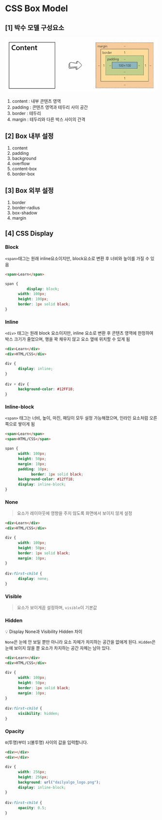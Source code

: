 # CSS Box Model
## [1] 박수 모델 구성요소 
![alt text](image.png)
1. content : 내부 콘텐츠 영역
2. padding : 콘텐츠 영역과 테두리 사이 공간
3. border : 테두리
4. margin : 테두리와 다른 박스 사이의 간격

## [2] Box 내부 설정
1. content
2. padding
3. background
4. overflow
5. content-box
6. border-box

## [3] Box 외부 설정
1. border
2. border-radius
3. box-shadow
4. margin
  
## [4] CSS Display
### Block  

  `<span>`태그는 원래 inline요소이지만, block요소로 변환 후 너비와 높이를 가질 수 있음

```html
<span>Learn</span>
```
```css
span {
		  display: block;
      width: 100px;
      height: 100px;
      border: 1px solid black;
}
```

### Inline

`<div>` 태그는 원래 block 요소이지만, inline 요소로 변환 후 콘텐츠 영역에 한정하여 박스 크기가 줄었으며, 행을 꽉 채우지 않고 요소 옆에 위치할 수 있게 됨

```html
<div>Learn</div>
<div>HTML/CSS</div>
```

```css
div {
      display: inline;
}

div + div {
      background-color: #12FF18;
}
```

### Inline-block

`<span>` 태그는 너비, 높이, 마진, 패딩이 모두 설정 가능해졌으며, 인라인 요소처럼 오른쪽으로 쌓이게 됨

```html
<span>Learn</span>
<span>HTML/CSS</span>
```

```css
span {
      width: 100px;
      height: 50px;
      margin: 10px;
      padding: 10px;
			border: 1px solid black;
      background-color: #12ff18;
      display: inline-block;
}
```

### None

> 요소가 레이아웃에 영향을 주지 않도록 화면에서 보이지 않게 설정
> 

```html
<div>Learn</div>
<div>HTML/CSS</div>
```

```css
div {
      width: 100px;
      height: 50px;
      border: 1px solid black;
      margin: 10px;
}

div:first-child {
      display: none;
}
```

### Visible

> 요소가 보이게끔 설정하며, `visible`이 기본값

### Hidden

<aside>
💡 Display None과 Visibility Hidden 차이

</aside>

`None`은 눈에 안 보일 뿐만 아니라 요소 자체가 차지하는 공간을 없애게 된다. `Hidden`은 눈에 보이지 않을 뿐 요소가 차지하는 공간 자체는 남아 있다.

```html
<div>Learn</div>
<div>HTML/CSS</div>
```

```css
div {
      width: 100px;
      height: 50px;
      border: 1px solid black;
      margin: 10px;
}

div:first-child {
      visibility: hidden;
}
```

### Opacity

 `0`(투명)부터 `1`(불투명) 사이의 값을 입력합니다.

```html
<div></div>
<div></div>
```

```css
div {
      width: 256px;
      height: 256px;
      background: url("dailyalgo_logo.png");
      display: inline-block;
}

div:first-child {
      opacity: 0.5;
}
```